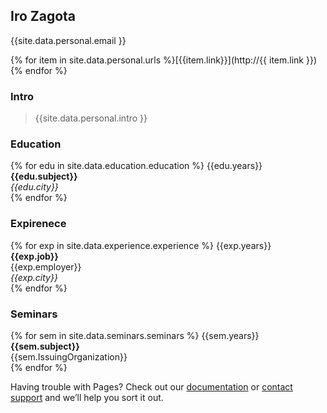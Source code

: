 

## Iro Zagota

{{site.data.personal.email }}

{% for item in site.data.personal.urls %}[{{item.link}}](http://{{ item.link }})<br>{% endfor %}


### Intro
>{{site.data.personal.intro }}

### Education

{% for edu in site.data.education.education %}
{{edu.years}}<br>
**{{edu.subject}}**<br>
*{{edu.city}}*<br> 
{% endfor %}

### Expirenece

{% for exp in site.data.experience.experience %}
   {{exp.years}}<br> 
   **{{exp.job}}**<br> 
   {{exp.employer}}<br> 
    *{{exp.city}}*<br> 
{% endfor %}

### Seminars

{% for sem in site.data.seminars.seminars %}
   {{sem.years}}<br> 
   **{{sem.subject}}**<br> 
   {{sem.IssuingOrganization}}<br> 
{% endfor %}


Having trouble with Pages? Check out our [documentation](https://docs.github.com/categories/github-pages-basics/) or [contact support](https://github.com/contact) and we’ll help you sort it out.
